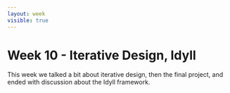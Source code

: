 ```yaml
---
layout: week
visible: true
---
```


# Week 10 - Iterative Design, Idyll

This week we talked a bit about iterative design, then the final project, and
ended with discussion about the Idyll framework.
